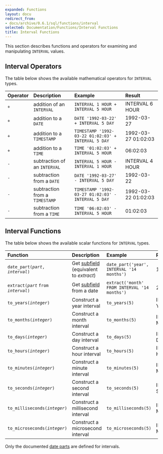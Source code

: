 ```yaml
---
expanded: Functions
layout: docu
redirect_from:
- docs/archive/0.6.1/sql/functions/interval
selected: Documentation/Functions/Interval Functions
title: Interval Functions
---
```


This section describes functions and operators for examining and manipulating `INTERVAL` values.

## Interval Operators
The table below shows the available mathematical operators for `INTERVAL` types.

| Operator | Description | Example | Result |
|:---|:---|:---|:---|
| `+` | addition of an `INTERVAL` | `INTERVAL 1 HOUR + INTERVAL 5 HOUR` | INTERVAL 6 HOUR |
| `+` | addition to a `DATE` | `DATE '1992-03-22' + INTERVAL 5 DAY` | 1992-03-27 |
| `+` | addition to a `TIMESTAMP` | `TIMESTAMP '1992-03-22 01:02:03' + INTERVAL 5 DAY` | 1992-03-27 01:02:03 |
| `+` | addition to a `TIME` | `TIME '01:02:03' + INTERVAL 5 HOUR` | 06:02:03 |
| `-` | subtraction of an `INTERVAL` | `INTERVAL 5 HOUR - INTERVAL 1 HOUR` | INTERVAL 4 HOUR |
| `-` | subtraction from a `DATE` | `DATE '1992-03-27' - INTERVAL 5 DAY` | 1992-03-22 |
| `-` | subtraction from a `TIMESTAMP` | `TIMESTAMP '1992-03-27 01:02:03' - INTERVAL 5 DAY` | 1992-03-22 01:02:03 |
| `-` | subtraction from a `TIME` | `TIME '06:02:03' - INTERVAL 5 HOUR` | 01:02:03 |

## Interval Functions
The table below shows the available scalar functions for `INTERVAL` types.

| Function | Description | Example | Result |
|:---|:---|:---|:---|
| `date_part(`*`part`*`, `*`interval`*`)` | Get [subfield](../../sql/functions/datepart) (equivalent to *extract*) | `date_part('year', INTERVAL '14 months')` | 1 |
| `extract(`*`part`* `from` *`interval`*`)` | Get [subfield](../../sql/functions/datepart) from a date | `extract('month' FROM INTERVAL '14 months')` | 2 |
| `to_years(`*`integer`*`)` | Construct a year interval | `to_years(5)` | INTERVAL 5 YEAR |
| `to_months(`*`integer`*`)` | Construct a month interval | `to_months(5)` | INTERVAL 5 MONTH |
| `to_days(`*`integer`*`)` | Construct a day interval | `to_days(5)` | INTERVAL 5 DAY |
| `to_hours(`*`integer`*`)` | Construct a hour interval | `to_hours(5)` | INTERVAL 5 HOUR |
| `to_minutes(`*`integer`*`)` | Construct a minute interval | `to_minutes(5)` | INTERVAL 5 MINUTE |
| `to_seconds(`*`integer`*`)` | Construct a second interval | `to_seconds(5)` | INTERVAL 5 SECOND |
| `to_milliseconds(`*`integer`*`)` | Construct a millisecond interval | `to_milliseconds(5)` | INTERVAL 5 MILLISECOND |
| `to_microseconds(`*`integer`*`)` | Construct a microsecond interval | `to_microseconds(5)` | INTERVAL 5 MICROSECOND |

Only the documented [date parts](../../sql/functions/datepart) are defined for intervals.